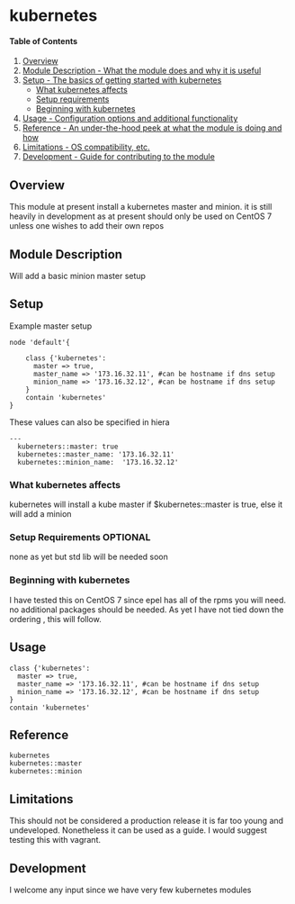 # kubernetes

#### Table of Contents

1. [Overview](#overview)
2. [Module Description - What the module does and why it is useful](#module-description)
3. [Setup - The basics of getting started with kubernetes](#setup)
    * [What kubernetes affects](#what-kubernetes-affects)
    * [Setup requirements](#setup-requirements)
    * [Beginning with kubernetes](#beginning-with-kubernetes)
4. [Usage - Configuration options and additional functionality](#usage)
5. [Reference - An under-the-hood peek at what the module is doing and how](#reference)
5. [Limitations - OS compatibility, etc.](#limitations)
6. [Development - Guide for contributing to the module](#development)

## Overview

This module at present install a kubernetes master and minion. it is still heavily in development as at present should only be used on CentOS 7 unless one wishes to add their own repos

## Module Description
Will add a basic minion master setup

## Setup
Example master setup
```
node 'default'{

    class {'kubernetes':
      master => true,
      master_name => '173.16.32.11', #can be hostname if dns setup
      minion_name => '173.16.32.12', #can be hostname if dns setup
    }
    contain 'kubernetes'
}
```
These values can also be specified in hiera
```
---
  kuberneters::master: true
  kubernetes::master_name: '173.16.32.11'
  kubernetes::minion_name:  '173.16.32.12'
```

### What kubernetes affects
kubernetes will install a kube master if $kubernetes::master is true, else it will add a minion

### Setup Requirements **OPTIONAL**

none as yet but std lib will be needed soon
### Beginning with kubernetes

I have tested this on CentOS 7 since epel has all of the rpms you will need. no additional packages should be needed. As yet I have not tied down the ordering , this will follow.
## Usage
    class {'kubernetes':
      master => true,
      master_name => '173.16.32.11', #can be hostname if dns setup
      minion_name => '173.16.32.12', #can be hostname if dns setup
    }
    contain 'kubernetes'

## Reference

```
kubernetes
kubernetes::master
kubernetes::minion
```
## Limitations

This should not be considered a production release it is far too young and undeveloped. Nonetheless it can be used as a guide. I would suggest testing this with vagrant.

## Development

I welcome any input since we have very few kubernetes modules

